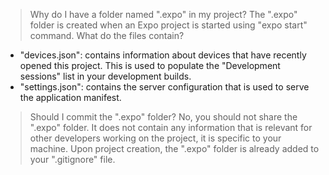 > Why do I have a folder named ".expo" in my project?
> The ".expo" folder is created when an Expo project is started using "expo start" command.
> What do the files contain?

- "devices.json": contains information about devices that have recently opened this project. This is used to populate the "Development sessions" list in your development builds.
- "settings.json": contains the server configuration that is used to serve the application manifest.

> Should I commit the ".expo" folder?
> No, you should not share the ".expo" folder. It does not contain any information that is relevant for other developers working on the project, it is specific to your machine.
> Upon project creation, the ".expo" folder is already added to your ".gitignore" file.
